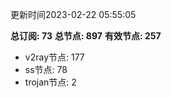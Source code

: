 更新时间2023-02-22 05:55:05

**总订阅: 73**
**总节点: 897**
**有效节点: 257**
- v2ray节点: 177
- ss节点: 78
- trojan节点: 2
